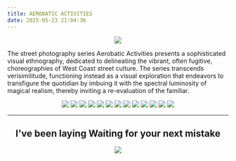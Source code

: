 ```yaml
---
title: AEROBATIC ACTIVITIES
date: 2025-05-23 21:04:36
---
```

<div align="center">
<img src="https://ghproxy.net/https://raw.githubusercontent.com/ryusoh/host/master/archive/personal/aerobatic-activities/DSCF7765.jpg">
</div>

The street photography series Aerobatic Activities presents a sophisticated visual ethnography, dedicated to delineating the vibrant, often fugitive, choreographies of West Coast street culture. The series transcends verisimilitude, functioning instead as a visual exploration that endeavors to transfigure the quotidian by imbuing it with the spectral luminosity of magical realism, thereby inviting a re-evaluation of the familiar.

<div align="center">
<img src="https://ghproxy.net/https://raw.githubusercontent.com/ryusoh/host/master/archive/personal/aerobatic-activities/DSCF7728.jpg">
<img src="https://ghproxy.net/https://raw.githubusercontent.com/ryusoh/host/master/archive/personal/aerobatic-activities/DSCF7753-3.jpg">
<img src="https://ghproxy.net/https://raw.githubusercontent.com/ryusoh/host/master/archive/personal/aerobatic-activities/DSCF7186-2.jpg">
<img src="https://ghproxy.net/https://raw.githubusercontent.com/ryusoh/host/master/archive/personal/aerobatic-activities/DSCF6946.jpg">
<img src="https://ghproxy.net/https://raw.githubusercontent.com/ryusoh/host/master/archive/personal/aerobatic-activities/8B0245DC-4C12-4CD1-A6B0-96883BFAF25B.JPG">
<img src="https://ghproxy.net/https://raw.githubusercontent.com/ryusoh/host/master/archive/personal/aerobatic-activities/DSCF5338.JPG">
<img src="https://ghproxy.net/https://raw.githubusercontent.com/ryusoh/host/master/archive/personal/aerobatic-activities/DSCF0490.JPG">
<img src="https://ghproxy.net/https://raw.githubusercontent.com/ryusoh/host/master/archive/personal/aerobatic-activities/DSCF4237-2.jpg">
<img src="https://ghproxy.net/https://raw.githubusercontent.com/ryusoh/host/master/archive/personal/aerobatic-activities/B5B35521-9A08-4B1C-AAB3-429D75A3769E.JPG">
<img src="https://ghproxy.net/https://raw.githubusercontent.com/ryusoh/host/master/archive/personal/aerobatic-activities/DSCF1137.jpg">
<img src="https://ghproxy.net/https://raw.githubusercontent.com/ryusoh/host/master/archive/personal/DSCF3579.JPG">
<img src="https://ghproxy.net/https://raw.githubusercontent.com/ryusoh/host/master/archive/personal/aerobatic-activities/DSCF7318-3.jpg">
<img src="https://ghproxy.net/https://raw.githubusercontent.com/ryusoh/host/master/archive/personal/aerobatic-activities/DSCF5759-5.jpg">

---
I've been laying
Waiting for your next mistake
---

<img src="https://ghproxy.net/https://raw.githubusercontent.com/ryusoh/host/master/archive/personal/aerobatic-activities/DSCF5719-3.jpg">
</div>